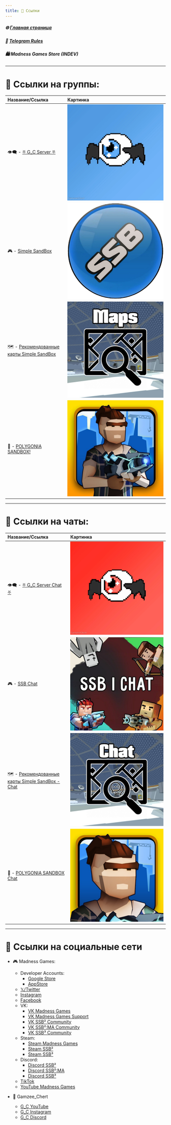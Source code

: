 ```yaml
---
title: 🔗 Ссылки
---
```


##### 🌐 [Главная страница](./index.md)
##### 📜 [Telegram Rules](./TGRules.md)
##### 🛍️ Madness Games Store (INDEV)

- - - - -

# 📢 Ссылки на группы:

| Название/Ссылка | Картинка |
|:----------|:------------|
| 👁️‍🗨️ - [⛧ G_С Server ⛧](https://t.me/Gamzee_Chert) | ![G_Cchannel](https://github.com/GamzeeChert/gamzeechert.github.io/blob/main/_telegramrules%2F_tgicons%2FG_Cchannel.jpg?raw=true) |
| 🎮 - [Simple SandBox](https://t.me/simple_sandbox) | ![SSBchannel](https://github.com/GamzeeChert/gamzeechert.github.io/blob/main/_telegramrules%2F_tgicons%2FSSBchannel.png?raw=true) |
| 🗺 - [Рекомендованные карты Simple SandBox](https://t.me/SimpleSandBoxRecommendedMaps) | ![RMSSBchannel](https://github.com/GamzeeChert/gamzeechert.github.io/blob/main/_telegramrules%2F_tgicons%2FRMSSBchannel.jpg?raw=true) |
| 👾 - [POLYGONIA SANDBOX!](https://t.me/polygonia_sandbox) | ![PSBchannel](https://github.com/GamzeeChert/gamzeechert.github.io/blob/main/_telegramrules%2F_tgicons%2FPSBchannel.jpg?raw=true) |

- - - - - 

# 💬 Ссылки на чаты:

| Название/Ссылка | Картинка |
|:----------|:------------|
| 👁️‍🗨️ - [⛧ G_C Server Chat ⛧](https://t.me/+WA4ubIKzWSsxOWRi) | ![G_Cchat](https://github.com/GamzeeChert/gamzeechert.github.io/blob/main/_telegramrules%2F_tgicons%2FG_Cchat.jpg?raw=true) |
| 🎮 - [SSB Chat](https://t.me/SimpleSandBox2Chat) | ![SSBchat](https://github.com/GamzeeChert/gamzeechert.github.io/blob/main/_telegramrules%2F_tgicons%2FSSBchat.jpg?raw=true) |
| 🗺 - [Рекомендованные карты Simple SandBox - Chat](https://t.me/SimpleSandBoxRecommendedMapsChat) | ![RMSSBchat](https://github.com/GamzeeChert/gamzeechert.github.io/blob/main/_telegramrules%2F_tgicons%2FRMSSBchat.jpg?raw=true) |
| 👾 - [POLYGONIA SANDBOX Chat](https://t.me/polygonia_sandbox_chat) | ![PSBchat](https://github.com/GamzeeChert/gamzeechert.github.io/blob/main/_telegramrules%2F_tgicons%2FPSBchat.jpg?raw=true) |

- - - - -

# 🔗 Ссылки на социальные сети

- 🎮 Madness Games:
  - Developer Accounts:
    - [Google Store](https://play.google.com/store/apps/dev?id=7129867871289421717)
    - [AppStore](https://apps.apple.com/ru/developer/ihor-pidhainyi/id1529595470)
  - [𝕏/Twitter](https://x.com/MadnessGames016?s=09)
  - [Instagram](https://www.instagram.com/madness_games_dev/)
  - [Facebook](https://www.facebook.com/MadnessGamesOfficial/)
  - VK:
    - [VK Madness Games](https://vk.com/madnessgamesofficial)
    - [VK Madness Games Support](https://vk.com/testers_ssb2)
    - [VK SSB² Community](https://vk.com/ssb2community)
    - [VK SSB²:MA Community](https://vk.com/ssb2macommunity)
    - [VK SSB³ Community](https://vk.com/simplesandbox3)
  - Steam:
    - [Steam Madness Games](https://steamcommunity.com/groups/MadnessGamesGang)
    - [Steam SSB²](https://steamcommunity.com/groups/SimpleSandBox2)
    - [Steam SSB³](https://steamcommunity.com/groups/SimpleSandBox3)
  - Discord:
    - [Discord SSB²](https://discord.gg/simple-sandbox-official-server-570256469203877898)
    - [Discord SSB²:MA](https://discord.gg/simple-sandbox-2-middle-ages-906196036807188490)
    - [Discord SSB³](https://discord.gg/simple-sandbox-3-992814941256044584)
  - [TikTok](https://tiktok.com/@madnessgamesofficial)
  - [YouTube Madness Games](https://www.youtube.com/@MadnessGamesOfficial)

- 👤 Gamzee_Chert
  - [G_C YouTube](https://www.youtube.com/@GamzeeChertanovskiy/)
  - [G_C Instagram](https://www.instagram.com/gamzeechertanovskiy/)
  - [G_C Discord](https://discord.gg/gamzee-s-server-637368353937293332)